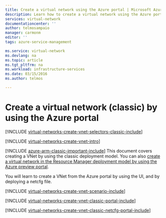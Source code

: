 ```yaml
---
title: Create a virtual network using the Azure portal | Microsoft Azure
description: Learn how to create a virtual network using the Azure portal.
services: virtual-network
documentationcenter: ''
author: telmosampaio
manager: carmonm
editor: ''
tags: azure-service-management

ms.service: virtual-network
ms.devlang: na
ms.topic: article
ms.tgt_pltfrm: na
ms.workload: infrastructure-services
ms.date: 03/15/2016
ms.author: telmos

---
```

# Create a virtual network (classic) by using the Azure portal
[!INCLUDE [virtual-networks-create-vnet-selectors-classic-include](../../includes/virtual-networks-create-vnet-selectors-classic-include.md)]

[!INCLUDE [virtual-networks-create-vnet-intro](../../includes/virtual-networks-create-vnet-intro-include.md)]

[!INCLUDE [azure-arm-classic-important-include](../../includes/azure-arm-classic-important-include.md)] This document covers creating a VNet by using the classic deployment model. You can also [create a virtual network in the Resource Manager deployment model by using the Azure preview portal](virtual-networks-create-vnet-arm-pportal.md).

You will learn to create a VNet from the Azure portal by using the UI, and by deploying a netcfg file.

[!INCLUDE [virtual-networks-create-vnet-scenario-include](../../includes/virtual-networks-create-vnet-scenario-include.md)]

[!INCLUDE [virtual-networks-create-vnet-classic-portal-include](../../includes/virtual-networks-create-vnet-classic-portal-include.md)]

[!INCLUDE [virtual-networks-create-vnet-classic-netcfg-portal-include](../../includes/virtual-networks-create-vnet-classic-netcfg-portal-include.md)]

